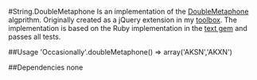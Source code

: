 #String.DoubleMetaphone
Is an implementation of the [DoubleMetaphone](http://en.wikipedia.org/wiki/Metaphone#Double_Metaphone) algprithm. Originally created as a jQuery extension in my [toolbox](https://github.com/thomaspeklak/toolbox). The implementation is based on the Ruby implementation in the [text gem](https://github.com/threedaymonk/text) and passes all tests.

##Usage
    'Occasionally'.doubleMetaphone() => array('AKSN','AKXN')

##Dependencies
none
